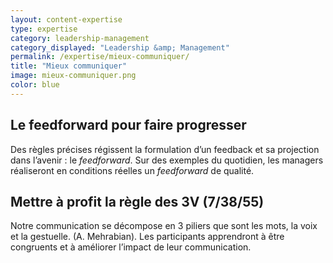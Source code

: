 ```yaml
---
layout: content-expertise
type: expertise
category: leadership-management
category_displayed: "Leadership &amp; Management"
permalink: /expertise/mieux-communiquer/
title: "Mieux communiquer"
image: mieux-communiquer.png
color: blue
---
```


## Le feedforward pour faire progresser

Des règles précises régissent la formulation d’un feedback et sa projection dans l’avenir&nbsp;: le *feedforward*. Sur des exemples du quotidien, les managers réaliseront en conditions réelles un *feedforward* de qualité.

## Mettre à profit la règle des 3V (7/38/55)

Notre communication se décompose en 3 piliers que sont les mots, la voix et la gestuelle. (A. Mehrabian). Les participants apprendront à être congruents et à améliorer l’impact de leur communication.

